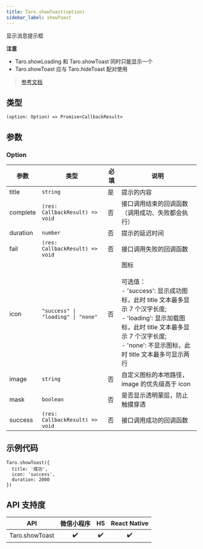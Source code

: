 ```yaml
---
title: Taro.showToast(option)
sidebar_label: showToast
---
```


显示消息提示框

**注意**
- Taro.showLoading 和 Taro.showToast 同时只能显示一个
- Taro.showToast 应与 Taro.hideToast 配对使用

> [参考文档](https://developers.weixin.qq.com/miniprogram/dev/api/ui/interaction/wx.showToast.html)

## 类型

```tsx
(option: Option) => Promise<CallbackResult>
```

## 参数

### Option

<table>
  <thead>
    <tr>
      <th>参数</th>
      <th>类型</th>
      <th style={{ textAlign: "center"}}>必填</th>
      <th>说明</th>
    </tr>
  </thead>
  <tbody>
    <tr>
      <td>title</td>
      <td><code>string</code></td>
      <td style={{ textAlign: "center"}}>是</td>
      <td>提示的内容</td>
    </tr>
    <tr>
      <td>complete</td>
      <td><code>(res: CallbackResult) =&gt; void</code></td>
      <td style={{ textAlign: "center"}}>否</td>
      <td>接口调用结束的回调函数（调用成功、失败都会执行）</td>
    </tr>
    <tr>
      <td>duration</td>
      <td><code>number</code></td>
      <td style={{ textAlign: "center"}}>否</td>
      <td>提示的延迟时间</td>
    </tr>
    <tr>
      <td>fail</td>
      <td><code>(res: CallbackResult) =&gt; void</code></td>
      <td style={{ textAlign: "center"}}>否</td>
      <td>接口调用失败的回调函数</td>
    </tr>
    <tr>
      <td>icon</td>
      <td><code>&quot;success&quot; | &quot;loading&quot; | &quot;none&quot;</code></td>
      <td style={{ textAlign: "center"}}>否</td>
      <td>图标<br /><br />可选值：<br />- 'success': 显示成功图标，此时 title 文本最多显示 7 个汉字长度;<br />- 'loading': 显示加载图标，此时 title 文本最多显示 7 个汉字长度;<br />- 'none': 不显示图标，此时 title 文本最多可显示两行</td>
    </tr>
    <tr>
      <td>image</td>
      <td><code>string</code></td>
      <td style={{ textAlign: "center"}}>否</td>
      <td>自定义图标的本地路径，image 的优先级高于 icon</td>
    </tr>
    <tr>
      <td>mask</td>
      <td><code>boolean</code></td>
      <td style={{ textAlign: "center"}}>否</td>
      <td>是否显示透明蒙层，防止触摸穿透</td>
    </tr>
    <tr>
      <td>success</td>
      <td><code>(res: CallbackResult) =&gt; void</code></td>
      <td style={{ textAlign: "center"}}>否</td>
      <td>接口调用成功的回调函数</td>
    </tr>
  </tbody>
</table>

## 示例代码

```tsx
Taro.showToast({
  title: '成功',
  icon: 'success',
  duration: 2000
})
```

## API 支持度

|      API       | 微信小程序 | H5 | React Native |
|:--------------:|:-----:|:--:|:------------:|
| Taro.showToast |  ✔️   | ✔️ |      ✔️      |
